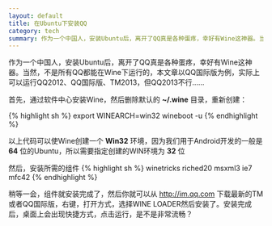 ```yaml
---
layout: default
title: 在Ubuntu下安装QQ
category: tech
summary: 作为一个中国人，安装Ubuntu后，离开了QQ真是各种蛋疼，幸好有Wine这神器。当然，不是所有QQ都能在Wine下运行的，本文章以QQ国际版为例，实际上可以运行QQ2012、QQ国际版、TM2013，但QQ2013不行……<br />首先，通过软件中心安装Wine，然后删除默认的 <strong>~/.wine</strong> 目录，重新创建：
---
```

作为一个中国人，安装Ubuntu后，离开了QQ真是各种蛋疼，幸好有Wine这神器。当然，不是所有QQ都能在Wine下运行的，本文章以QQ国际版为例，实际上可以运行QQ2012、QQ国际版、TM2013，但QQ2013不行……

首先，通过软件中心安装Wine，然后删除默认的 __~/.wine__ 目录，重新创建：

{% highlight sh %}
export WINEARCH=win32
wineboot -u
{% endhighlight %}

以上代码可以使Wine创建一个 __Win32__ 环境，因为我们用于Android开发的一般是 __64__ 位的Ubuntu，所以需要指定创建的WIN环境为 __32__ 位

然后，安装所需的组件
{% highlight sh %}
winetricks riched20 msxml3 ie7 mfc42
{% endhighlight %}

稍等一会，组件就安装完成了，然后你就可以从 <http://im.qq.com> 下载最新的TM或者QQ国际版，右键，打开方式，选择WINE LOADER然后安装了。安装完成后，桌面上会出现快捷方式，点击运行，是不是非常流畅？

